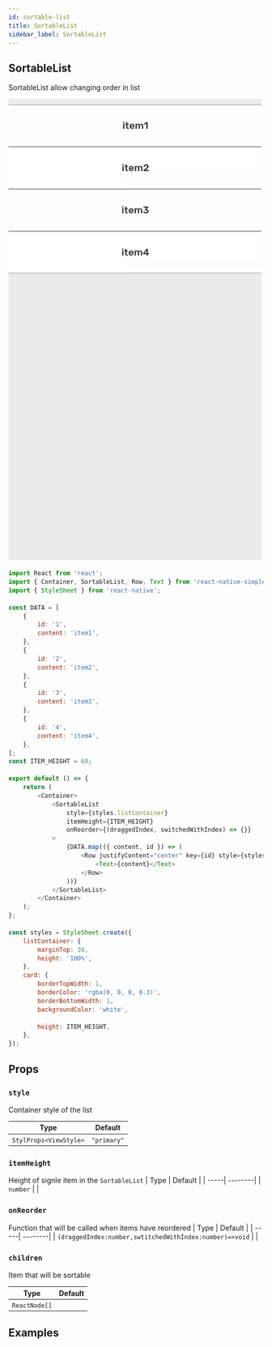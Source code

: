 ```yaml
---
id: sortable-list
title: SortableList
sidebar_label: SortableList
---
```


## SortableList

SortableList allow changing order in list

![Header](assets/component-sortable-list.gif)

```js
import React from 'react';
import { Container, SortableList, Row, Text } from 'react-native-simple';
import { StyleSheet } from 'react-native';

const DATA = [
    {
        id: '1',
        content: 'item1',
    },
    {
        id: '2',
        content: 'item2',
    },
    {
        id: '3',
        content: 'item3',
    },
    {
        id: '4',
        content: 'item4',
    },
];
const ITEM_HEIGHT = 60;

export default () => {
    return (
        <Container>
            <SortableList
                style={styles.listContainer}
                itemHeight={ITEM_HEIGHT}
                onReorder={(draggedIndex, switchedWithIndex) => {}}
            >
                {DATA.map(({ content, id }) => (
                    <Row justifyContent="center" key={id} style={styles.card}>
                        <Text>{content}</Text>
                    </Row>
                ))}
            </SortableList>
        </Container>
    );
};

const styles = StyleSheet.create({
    listContainer: {
        marginTop: 30,
        height: '100%',
    },
    card: {
        borderTopWidth: 1,
        borderColor: 'rgba(0, 0, 0, 0.3)',
        borderBottomWidth: 1,
        backgroundColor: 'white',

        height: ITEM_HEIGHT,
    },
});
```

## Props

### `style`

Container style of the list

| Type                   | Default     |
| ---------------------- | ----------- |
| `StylProps<ViewStyle>` | `"primary"` |

### `itemHeight`

Height of signle item in the `SortableList`
| Type | Default |
| -----| --------|
| `number` | |

### `onReorder`

Function that will be called when items have reordered
| Type | Default |
| -----| --------|
| `(draggedIndex:number,swtitchedWithIndex:number)=>void` | |

### `children`

Item that will be sortable

| Type          | Default |
| ------------- | ------- |
| `ReactNode[]` |         |

## Examples
